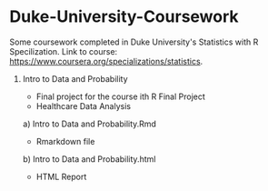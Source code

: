 # Duke-University-Coursework
Some coursework completed in Duke University's Statistics with R Specilization. Link to course: https://www.coursera.org/specializations/statistics.

1) Intro to Data and Probability
      - Final project for the course ith R Final Project
      - Healthcare Data Analysis

      a) Intro to Data and Probability.Rmd
      - Rmarkdown file

      b) Intro to Data and Probability.html 
      - HTML Report
